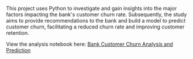 This project uses Python to investigate and gain insights into the major factors impacting the bank's customer churn rate. Subsequently, the study aims to provide recommendations to the bank and build a model to predict customer churn, facilitating a reduced churn rate and improving customer retention.

View the analysis notebook here: [Bank Customer Churn Analysis and Prediction](https://nbviewer.org/github/Saxena-Kashish/Data-Analytics-Projects/blob/main/Bank_Customer_Churn_Analysis_Python/Bank_Customer_Churn_Analysis_And_Prediction.ipynb)
